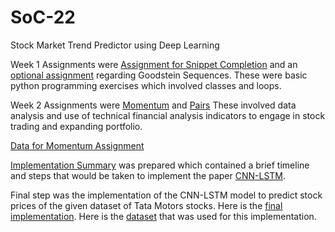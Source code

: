 # SoC-22
Stock Market Trend Predictor using Deep Learning

Week 1 Assignments were [Assignment for Snippet Completion](https://github.com/ShantanuWelling/SoC-22/blob/main/AssignmentForSnippetCompletion_Shantanu.ipynb) and an [optional assignment](https://github.com/ShantanuWelling/SoC-22/blob/main/Assignment%201%20optional%20Goodstein.ipynb) regarding Goodstein Sequences.
These were basic python programming exercises which involved classes and loops.

Week 2 Assignments were [Momentum](https://github.com/ShantanuWelling/SoC-22/blob/main/Momentum_Shantanu.ipynb) and [Pairs](https://github.com/ShantanuWelling/SoC-22/blob/main/Pairs_Shantanu.ipynb)
These involved data analysis and use of technical financial analysis indicators to engage in stock trading and expanding portfolio.

[Data for Momentum Assignment](https://github.com/ShantanuWelling/SoC-22/blob/main/Momentum%20Data.csv)

[Implementation Summary](https://github.com/ShantanuWelling/SoC-22/blob/main/Implementation%20Summary.pdf) was prepared which contained
a brief timeline and steps that would be taken to implement the paper [CNN-LSTM](https://github.com/ShantanuWelling/SoC-22/blob/main/CNN-LSTM.pdf).

Final step was the implementation of the CNN-LSTM model to predict stock prices of the given dataset of Tata Motors stocks. 
Here is the [final implementation](https://github.com/ShantanuWelling/SoC-22/blob/main/SoC%20final%20Shantanu.ipynb).
Here is the [dataset](https://github.com/ShantanuWelling/SoC-22/blob/main/tata.csv) that was used for this implementation.
